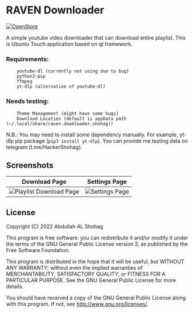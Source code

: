 # RAVEN Downloader
[![OpenStore](https://open-store.io/badges/en_US.png)](https://open-store.io/app/raven.downloader.shohag)

A simple youtube video downloader that can download entire playlist. This is Ubuntu Touch application based on qt framework.

### Requirements:
        youtube-dl (currently not using due to bug)
        python3-pip
        ffmpeg
        yt-dlp (alternative of youtube-dl)

### Needs testing:
        Theme Management (might have some bugs)
        Download Location (default is appData path (~/.local/share/raven.downloader.shohag))

N.B.: You may need to install some dependency manually. For example, yt-dlp pip package (`pip3 install yt-dlp`). You can provide me testing data on telegram (t.me/HackerShohag).

## Screenshots
Download Page             |  Settings Page
:-------------------------:|:-------------------------:
![Playlist Download Page](https://user-images.githubusercontent.com/47150885/226753975-bbebf3b5-954c-4559-930b-64a08b04afc4.png) | ![Settings Page](https://user-images.githubusercontent.com/47150885/226754242-5008069e-ac7c-4e1e-8c0e-fba715de5ded.png)


## License

Copyright (C) 2022  Abdullah AL Shohag

This program is free software: you can redistribute it and/or modify it under the terms of the GNU General Public License version 3, as published
by the Free Software Foundation.

This program is distributed in the hope that it will be useful, but WITHOUT ANY WARRANTY; without even the implied warranties of MERCHANTABILITY, SATISFACTORY QUALITY, or FITNESS FOR A PARTICULAR PURPOSE.  See the GNU General Public License for more details.

You should have received a copy of the GNU General Public License along with this program.  If not, see <http://www.gnu.org/licenses/>.
